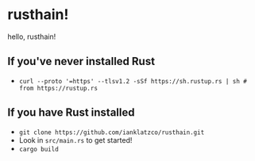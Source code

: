 # rusthain!
hello, rusthain!

## If you've never installed Rust

- `curl --proto '=https' --tlsv1.2 -sSf https://sh.rustup.rs | sh # from https://rustup.rs`

## If you have Rust installed
- `git clone https://github.com/ianklatzco/rusthain.git`
- Look in `src/main.rs` to get started!
- `cargo build`

## 
